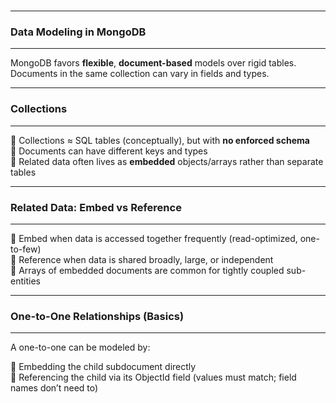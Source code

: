 <br>

---
### Data Modeling in MongoDB
---

MongoDB favors **flexible**, **document-based** models over rigid tables. Documents in the same collection can vary in fields and types.

---
### Collections
---

<div class="fullWidthBullet">

🔹 Collections ≈ SQL tables (conceptually), but with **no enforced schema**  
🔹 Documents can have different keys and types  
🔹 Related data often lives as **embedded** objects/arrays rather than separate tables  

</div>

---
### Related Data: Embed vs Reference
---

<div class="fullWidthBullet">

🔹 <span class="emphasis">Embed</span> when data is accessed together frequently (read-optimized, one-to-few)  
🔹 <span class="emphasis">Reference</span> when data is shared broadly, large, or independent  
🔹 Arrays of embedded documents are common for tightly coupled sub-entities  

</div>

---
### One-to-One Relationships (Basics)
---

A one-to-one can be modeled by:

<div class="fullWidthBullet">

🔹 <span class="emphasis">Embedding</span> the child subdocument directly  
🔹 <span class="emphasis">Referencing</span> the child via its <span class="emphasis">ObjectId</span> field (values must match; field names don’t need to)  

</div>